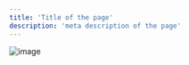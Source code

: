 ```yaml
---
title: 'Title of the page'
description: 'meta description of the page'
---
```



![image](https://github.com/jovylle/jovylle.com/assets/73716444/bc3b8521-502d-4c57-a02f-83555691b8c2)
